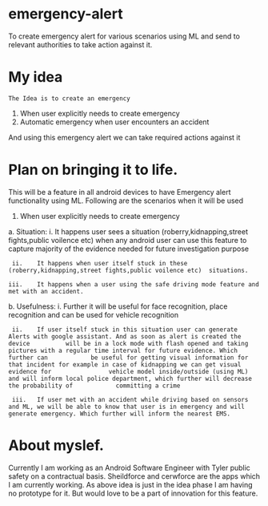 # emergency-alert
To create emergency alert for various scenarios using ML and send to relevant authorities to take action against it. 

# My idea  
 	The Idea is to create an emergency 
   1.	When user explicitly needs to create emergency 
   2.	Automatic emergency when user encounters an accident 
   
   And using this emergency alert we can take required actions against it
 	
# Plan on bringing it to life. 

 This will be a feature in all android devices to have Emergency alert functionality using ML. Following are the scenarios when it will be used
 
1.	When user explicitly needs to create emergency 

   a.	Situation: 
      i.	It happens user sees a situation (roberry,kidnapping,street fights,public voilence etc) when any android user can use this feature          to capture majority of the evidence needed for future investigation purpose
      
     ii.	It happens when user itself stuck in these (roberry,kidnapping,street fights,public voilence etc)  situations.
     
    iii.	It happens when a user using the safe driving mode feature and met with an accident.
    
   b.	Usefulness: 
      i.	Further it will be useful for face recognition, place recognition and can be used for vehicle recognition
      
     ii.	If user itself stuck in this situation user can generate Alerts with google assistant. And as soon as alert is created the device          will be in a lock mode with flash opened and taking pictures with a regular time interval for future evidence. Which further can            be useful for getting visual information for that incident for example in case of kidnapping we can get visual evidence for                vehicle model inside/outside (using ML) and will inform local police department, which further will decrease the probability of            committing a crime
     
     iii.	If user met with an accident while driving based on sensors and ML, we will be able to know that user is in emergency and will generate emergency. Which further will inform the nearest EMS.

# About myslef. 

  Currently I am working as an Android Software Engineer with Tyler public safety on a contractual basis. Sheildforce and cerwforce are   the apps which I am currently working. As above idea is just in the idea phase I am having no prototype for it. But would love to be a   part of innovation for this feature.
